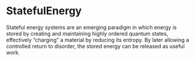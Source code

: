 # StatefulEnergy
Stateful energy systems are an emerging paradigm in which energy is stored by creating and maintaining highly ordered quantum states, effectively “charging” a material by reducing its entropy. By later allowing a controlled return to disorder, the stored energy can be released as useful work. 
